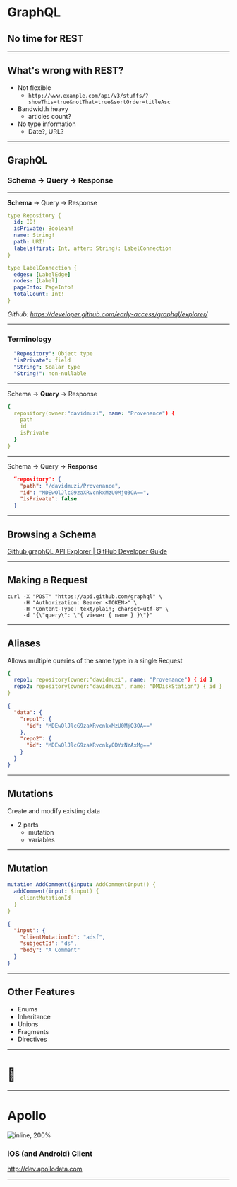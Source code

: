 # GraphQL
## No time for REST

---

## What's wrong with REST?
- Not flexible
  - `http://www.example.com/api/v3/stuffs/?showThis=true&notThat=true&sortOrder=titleAsc
`
- Bandwidth heavy
  - articles count?
- No type information
  - Date?, URL?

---

## GraphQL

### Schema -> Query -> Response

---

**Schema** -> Query -> Response

```yaml
type Repository {
  id: ID!
  isPrivate: Boolean!
  name: String!
  path: URI!
  labels(first: Int, after: String): LabelConnection
}

type LabelConnection {
  edges: [LabelEdge]
  nodes: [Label]
  pageInfo: PageInfo!
  totalCount: Int!
}
```

*Github: https://developer.github.com/early-access/graphql/explorer/*

---

### Terminology

```yaml
  "Repository": Object type
  "isPrivate": field
  "String": Scalar type
  "String!": non-nullable
```

---

Schema -> **Query** -> Response

```yaml
{  
  repository(owner:"davidmuzi", name: "Provenance") {
    path
    id
    isPrivate
  }
}
```

---

Schema -> Query -> **Response**

```json
  “repository": {
    "path": "/davidmuzi/Provenance",  
    "id": "MDEwOlJlcG9zaXRvcnkxMzU0MjQ3OA==",
    "isPrivate": false    
  }
```

---

## Browsing a Schema

[Github graphQL API Explorer | GitHub Developer Guide](https://developer.github.com/early-access/graphql/explorer/)

---

## Making a Request

```
curl -X "POST" "https://api.github.com/graphql" \
     -H "Authorization: Bearer <TOKEN>" \
     -H "Content-Type: text/plain; charset=utf-8" \
     -d "{\"query\": \"{ viewer { name } }\"}"
```

---

## Aliases

Allows multiple queries of the same type in a single Request

```yaml
{  
  repo1: repository(owner:"davidmuzi", name: "Provenance") { id }
  repo2: repository(owner:"davidmuzi", name: "DMDiskStation") { id }
}
```
```json
{
  "data": {
    "repo1": {
      "id": "MDEwOlJlcG9zaXRvcnkxMzU0MjQ3OA=="
    },
    "repo2": {
      "id": "MDEwOlJlcG9zaXRvcnkyODYzNzAxMg=="
    }
  }
}
```
___

## Mutations

Create and modify existing data

- 2 parts
  - mutation
  - variables

---

## Mutation

```yaml
mutation AddComment($input: AddCommentInput!) {
  addComment(input: $input) {
    clientMutationId
  }
}
```

```json
{
  "input": {
    "clientMutationId": "adsf",
    "subjectId": "ds",
    "body": "A Comment"
  }
}
```

___

## Other Features

- Enums
- Inheritance
- Unions
- Fragments
- Directives

___

# :iphone:
___

# Apollo  

![inline, 200%](/Users/davidmuzi/Desktop/apollo.png)

### iOS (and Android) Client
http://dev.apollodata.com

---
